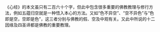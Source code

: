 《心经》的本文虽只有二百六十个字，但此中包含很多重要的佛教教理与修行方法，例如五蕴归空就是一种悟入本心的方法。又如“色不异空”、“空不异色”与“色即是空，空即是色”，这三者分别与佛教的假、空及中观有关。又此中所说的十二因缘及四圣谛都是佛教的重要教理。




